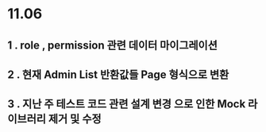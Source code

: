 

# 11.06
## 1 . role , permission 관련 데이터 마이그레이션 
## 2 . 현재 Admin List 반환값들 Page 형식으로 변환
## 3 . 지난 주 테스트 코드 관련 설계 변경 으로 인한 Mock 라이브러리 제거 및 수정 


